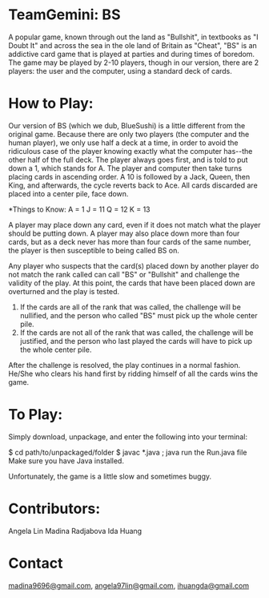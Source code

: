 TeamGemini: BS
==========

A popular game, known through out the land as "Bullshit", in textbooks as "I Doubt It" and across the sea in the ole 
land of Britain as "Cheat", "BS" is an addictive card game that is played at parties and during times of boredom. 
The game may be played by 2-10 players, though in our version, there are 2 players: the user and the computer, using
a standard deck of cards. 

How to Play:
===========
Our version of BS (which we dub, BlueSushi) is a little different from the original game. Because there are only two players (the computer and the human player), we only use half a deck at a time, in order to avoid the ridiculous case of the player knowing exactly what the computer has--the other half of the full deck. The player always goes first, and is told to put down a 1, which stands for A. The player and computer then take turns placing cards in ascending order. A 10 is followed by a Jack, Queen, then King, and afterwards, the cycle reverts back to Ace. All cards discarded are placed into a center pile, face down.

*Things to Know:
A = 1
J = 11
Q = 12
K = 13

A player may place down any card, even if it does not match what the player should be putting down. A player may also place down more than four cards, but as a deck never has more than four cards of the same number, the player is then susceptible to being called BS on.

Any player who suspects that the card(s) placed down by another player do not match the rank called can call "BS" or
"Bullshit" and challenge the validity of the play. At this point, the cards that have been placed down are overturned and the play is tested.
  1. If the cards are all of the rank that was called, the challenge will be nullified, and the person who called "BS" must pick up the whole center pile.
  2. If the cards are not all of the rank that was called, the challenge will be justified, and the person who last played the cards will have to pick up the whole center pile.

After the challenge is resolved, the play continues in a normal fashion. He/She who clears his hand first by ridding himself of all the cards wins the game.

To Play:
=======
Simply download, unpackage, and enter the following into your terminal:

$ cd path/to/unpackaged/folder
$ javac *.java ; java run the Run.java file
Make sure you have Java installed.

Unfortunately, the game is a little slow and sometimes buggy.

Contributors:
===========
Angela Lin
Madina Radjabova
Ida Huang

Contact
=======
madina9696@gmail.com, angela97lin@gmail.com, ihuangda@gmail.com
